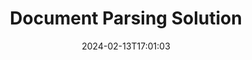 ---
############################# Static ############################
layout: "family"
date:  2024-02-13T17:01:03
draft: false

product: "Parser"
product_tag: "parser"

lang: en

############################# Head ############################
head_title: ".NET, Java, Cloud APIs & Online Document Parser Apps"
head_description: "Get all-in-one document parsing solution for .NET, Java and cloud-based applications. Extract data from document formats online using simple drag and drop feature"

############################# Header ############################
title: "Document Parsing Solution"
description: |
  Robust API for data extraction from various file formats.

  Parse documents with minimal coding effort.

  Customize parsing results.

############################# Supported Platforms ###############################
supported_platforms:
  enable: true
  head_title: "Choose your platform"
  title: "Platform independence"
  description: "GroupDocs.Parser library supports the following operating systems and frameworks:"
  details_link_title: "Learn more"

  items:
    # items loop
    - title: ".NET"
      description: GroupDocs.Parser for .NET 
      color: "blue"
      tag: "net"
      link: "/parser/net/"
      features_link: "https://docs.groupdocs.com/parser/net/system-requirements/"
      features:
          # features loop
          - rows: "4"
            content: |
                    .NET Framework 4.6.2 or higher
                    .NET Core 2.0 or higher
                    .NET 6.0 or higher
      
          # features loop
          - rows: "1"
            content: |
                    Windows, Linux, Mac OS
      
          # features loop
          - rows: "3"
            content: |
                    Microsoft Visual Studio
                    JetBrains Rider
      
          # features loop
          - rows: "1"
            content: |
                    50+ file formats
      

    # items loop
    - title: "Java"
      description: GroupDocs.Parser for Java
      color: "red"
      tag: "java"
      link: "/parser/java/"
      features_link: "https://docs.groupdocs.com/parser/java/system-requirements/"
      features:
          # features loop
          - rows: "4"
            content: |
                    Java 8 or higher
                    Kotlin
      
          # features loop
          - rows: "1"
            content: |
                    Windows, Linux, Mac OS
      
          # features loop
          - rows: "3"
            content: |
                    IntelliJ IDEA
                    Eclipse
                    NetBeans
      
          # features loop
          - rows: "1"
            content: |
                    50+ file formats

############################# Features ###############################
features:
  enable: true
  title: "GroupDocs.Parser at a glance"
  description: "API for data parsing across PDF, Word, Excel and more."

  items:
    # items loop
    - icon: "text"
      title: "Extract text"
      content: "Extract textual information from various file formats."

    # items loop
    - icon: "image"
      title: "Extract images"
      content: "Retrieve visual content from diverse sources."

    # items loop
    - icon: "template"
      title: "Parse data by templates"
      content: "Create custom templates and utilize them to parse specific information."

    # items loop
    - icon: "pdf"
      title: "Parse PDF Forms"
      content: "PDF Forms are digital documents featuring fillable fields for user interaction."

############################# Code Samples ###############################
code_samples:
  enable: true
  title: "GroupDocs.Parser code samples"
  description: "Some use cases of typical GroupDocs.Parser operations in C# and Java."

  items:
    # items loop
    - title: "How to extract text from PDF documents"
      content: "GroupDocs.Parser API makes it easy for C# developers to extract text from documents by implementing a few easy steps."
      samples:
          # samples loop
          - language: "C#"
            color: "blue"
            content: |
              <pre>
              // Create an instance of Parser class
              using (var parser = new Parser(fileName))
              {
                  // Extract a text into the reader
                  using (var textReader = parser.GetText())
                  {
                      // Print a text from the document
                      Console.WriteLine(textReader?.ReadToEnd());
                  }
              }
              </pre>
          # samples loop
          - language: "Java"
            color: "red"
            content: |
              <pre>
              // Create an instance of Parser class
              try (Parser parser = new Parser(fileName)) {
                  // Extract a text into the reader
                  try (TextReader reader = parser.getText()) {
                      // Print a text from the document
                      System.out.println(reader == null 
                              ? "" 
                              : reader.readToEnd());
                  }
              }
              <pre>

############################# Supported Formats ###############################
formats:
  enable: true
  title: "50+ file formats supported"
  description: "GroupDocs.Parser enables parser operations within various format families."

############################# Metrics ###############################
metrics:
  enable: false
  title: "Detailed metrics and statistical insights"
  description: "Explore a thorough analysis of our key figures, offering comprehensive metrics and statistical insights into our accomplishments, influence, and expansion."

  items:
    # items loop
    - number: "50+"
      title: "Supported formats"
      content: "The API accommodates more than 50 of the most widely used file and document formats."

    # items loop
    - number: "700k"
      title: "NuGet downloads"
      content: "GroupDocs.Parser for .NET has received over 800K downloads through the NuGet package manager."

    # items loop
    - number: "15k"
      title: "Maven downloads"
      content: "GroupDocs.Parser for Java has accumulated over 15K downloads from our Maven repository."


############################# Customers ###############################
customers:
  enable: true
  title: "Our happy customers"
  description: "GroupDocs libraries are employed by globally renowned and distinguished brands across the world."

  items:
    # items loop
    - title: "BenQ Corporation"
      logo: "benq"
      
    # items loop
    - title: "Nasdaq Stock Market"
      logo: "nasdaq"
      
    # items loop
    - title: "AT&T Inc."
      logo: "att"
      
    # items loop
    - title: "Customer logo AstraZeneca"
      logo: "astrazeneca"
      
    # items loop
    - title: "Central Bank of Argentina"
      logo: "argentinacentralbank"
      
    # items loop
    - title: "Roche Holding AG"
      logo: "roche"
      
    # items loop
    - title: "Capita"
      logo: "capita"
      
    # items loop
    - title: "Axa S.A."
      logo: "axa"
      
    # items loop
    - title: "Instructure Inc."
      logo: "instructure"
      
    # items loop
    - title: "Wipro"
      logo: "wipro"


############################# Actions ###############################
actions:
  enable: true
  title: "Ready to get started?"
  description: "Try GroupDocs.Parser features for free on your platform"

  items:
    # items loop
    - title: ".NET"
      color: "blue"
      link: "/parser/net/"

    # items loop
    - title: "Java"
      color: "red"
      link: "/parser/java/"   

############################# FAQ ###############################
faq:
  enable: true
  title: "Frequently asked questions"
  description: "Answers to most commonly asked questions."

  items:
    # items loop
    - question: "Does the GroupDocs.Parser library need any other third-party software to manipulate documents?"
      answer: "GroupDocs.Parser does not require any external software to be installed such as Adobe Acrobat, Microsoft Office, or any other."

    # items loop
    - question: "Can I try the GroupDocs.Parser library before purchasing it?"
      answer: "Yes, you can try GroupDocs.Parser without buying a license. Once installed without a license, the library works in trial mode. In this mode, trial badges are added to the resultant document, and it is trimmed to the first 3 pages. If you wish to test GroupDocs.Parser without the limitations of the trial version, you can also request a 30-day temporary license. For more details, see [purchase.groupdocs.com/temporary-license/](https://purchase.groupdocs.com/temporary-license/)"

    # items loop
    - question: "What licenses do you have?"
      answer: "We offer several license types to fit the needs of particular developers or companies. License types depend on the number of developers, the number of developer site locations, and whether you need to deliver our SDK/API to your end customers. Alternatively, you can choose Metered licenses based on monthly usage of the product. Learn more at [purchase.groupdocs.com/policies/](https://purchase.groupdocs.com/policies/)"

############################# Cloud Links ###############################
cloud_links:
  enable: true
  title: "GroupDocs.Parser low code APIs"
  description: "Incorporate document parser capabilities into any application using our cloud-based REST API."
  
  items:
    # items loop
    - title: "GroupDocs.Parser Cloud for cURL"
      content: "cURL commands for RESTful document parser Cloud API to parse documents across wide range of supported popular file formats."
      icon: "groupdocs_parser-for-curl"
      link: "https://products.groupdocs.cloud/parser/curl"

    # items loop
    - title: "GroupDocs.Parser Cloud for .NET"
      content: "Extract images, text, document information or even parse any document by user-defined template in your Microsoft .NET applications."
      icon: "groupdocs_parser-for-net"
      link: "https://products.groupdocs.cloud/parser/net"

    # items loop
    - title: "GroupDocs.Parser Cloud for Java"
      content: "Cloud SDK for Java developers to parse documents, extract document information and data within Java based applications."
      icon: "groupdocs_parser-for-java"
      link: "https://products.groupdocs.cloud/parser/java"

############################# App links ###############################
app_links:
  enable: true
  title: "GroupDocs.Parser NoCode apps"
  description: "Web-based application that enables you to perform parse across more than 50 popular file formats directly in your browser."

  items:
    # items loop
    - title: "GroupDocs.Parser Total"
      content: "Free online app to parse Word, Excel, PowerPoint, PDF & 30+ more document types."
      icon: "groupdocs_parser-app"
      link: "https://products.groupdocs.app/parser/total"

    # items loop
    - title: "GroupDocs.Parser DOCX"
      content: "Parse Word documents directly from your web browser to extract images, text or metadata."
      icon: "groupdocs_words-app"
      link: "https://products.groupdocs.app/parser/docx"

    # items loop
    - title: "GroupDocs.Parser PDF"
      content: "Free PDF parsing app that works on any platform or device without any limitations."
      icon: "groupdocs_pdf-app"
      link: "https://products.groupdocs.app/parser/pdf"     


---